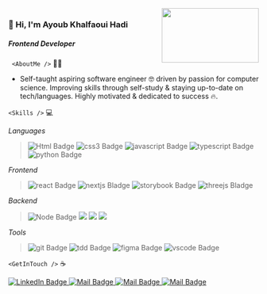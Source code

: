 <img align='right' src="https://media0.giphy.com/media/RcsonxhFOqAdOiHeWB/giphy.gif?cid=790b7611c1e084726ed4e1eac0e8802ef0af16dd2775fc8a&rid=giphy.gif&ct=s"  width="195" height="110" />

### :wave: Hi, I'm Ayoub Khalfaoui Hadi

##### _Frontend Developer_

` <AboutMe />` :man_shrugging:

- Self-taught aspiring software engineer 🤓 driven by passion for computer science. Improving skills through self-study & staying up-to-date on tech/languages. Highly motivated & dedicated to success 🔥.

`<Skills />` :computer:

_Languages_

> <img src="https://img.shields.io/badge/Html-orangered?style=for-the-badge&logo=html5&logoColor=white" alt="Html Badge"/>
> <img src="https://img.shields.io/badge/Css-blue?style=for-the-badge&logo=css3&logoColor=white" alt="css3 Badge"/>
> <img src="https://img.shields.io/badge/Javascirpt-yellow?style=for-the-badge&logo=javascript&logoColor=white" alt="javascript Badge"/>
> <img src="https://img.shields.io/badge/Typescript-blue?style=for-the-badge&logo=typescript&logoColor=white" alt="typescript Badge"/>
> <img src="https://img.shields.io/badge/Python-blue?style=for-the-badge&logo=python&logoColor=white" alt="python Badge"/>

_Frontend_

> <img src="https://img.shields.io/badge/React-blue?style=for-the-badge&logo=react&logoColor=white" alt="react Badge"/>
> <img src="https://img.shields.io/badge/Nextjs-black?style=for-the-badge&logo=next.js&logoColor=white" alt="nextjs Bladge"/>
> <img src="https://img.shields.io/badge/Storybook-pink?style=for-the-badge&logo=storybook&logoColor=white" alt="storybook Badge"/>
> <img src="https://img.shields.io/badge/Threejs-black?style=for-the-badge&logo=three.js&logoColor=white" alt="threejs Bladge"/>

_Backend_

> <img src="https://img.shields.io/badge/Node-green?style=for-the-badge&logo=node.js&logoColor=white" alt="Node Badge"/>
> <img src="https://img.shields.io/badge/Express-black?style=for-the-badge&logo=express&logoColor=white" alexprt="express Badge"/>
> <img src="https://img.shields.io/badge/Graphql-purple?style=for-the-badge&logo=graphql&logoColor=white" algrapt="graphql Badge"/>
> <img src="https://img.shields.io/badge/MongoDB-green?style=for-the-badge&logo=mongodb&logoColor=white" almongt="mongodb Badge"/>

_Tools_

> <img src="https://img.shields.io/badge/Git-orangered?style=for-the-badge&logo=git&logoColor=white" alt="git Badge"/>
> <img src="https://img.shields.io/badge/Tdd-blue?style=for-the-badge&" alt="tdd Badge"/>
> <img src="https://img.shields.io/badge/figma-orangered?style=for-the-badge&logo=figma&logoColor=white" alt="figma Badge"/>
> <img src="https://img.shields.io/badge/vscode-blue?style=for-the-badge&logo=visualstudiocode&logoColor=white" alt="vscode Badge"/>

`<GetInTouch />` :coffee:

<a href="https://www.linkedin.com/in/eyubkh" target="_blank">
    <img src="https://img.shields.io/badge/LinkedIn-blue?style=for-the-badge&logo=linkedin&logoColor=white" alt="LinkedIn Badge"/>
</a>   
<a href="mailto: eyub.kh@gmail.com">
    <img src="https://img.shields.io/badge/Mail-orangered?style=for-the-badge&logo=gmail&logoColor=white" alt="Mail Badge"/>
</a>
<a href="https://docs.google.com/document/d/1KO8NvYvFAEpxQ_4v23xsVdcv3B1bfly-67-O0opw_VI/edit?usp=sharing" target="_blank">
    <img src="https://img.shields.io/badge/Cv-yellow?style=for-the-badge&logo=libreoffice&logoColor=white" alt="Mail Badge"/>
</a>
<a href="https://docs.google.com/document/d/1KO8NvYvFAEpxQ_4v23xsVdcv3B1bfly-67-O0opw_VI/edit?usp=sharing" target="_blank">
    <img src="https://img.shields.io/badge/Cv-yellow?style=for-the-badge&logo=libreoffice&logoColor=white" alt="Mail Badge"/>
</a>
